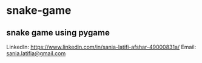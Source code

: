 # snake-game
 ## snake game using pygame
LinkedIn: https://www.linkedin.com/in/sania-latifi-afshar-49000831a/
Email: sania.latifia@gmail.com
